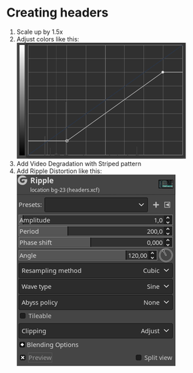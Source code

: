 # Creating headers
1. Scale up by 1.5x
2. Adjust colors like this:  
   ![img](gimpColors.png)
3. Add Video Degradation with Striped pattern
4. Add Ripple Distortion like this:  
   ![img](gimpRipple.png)